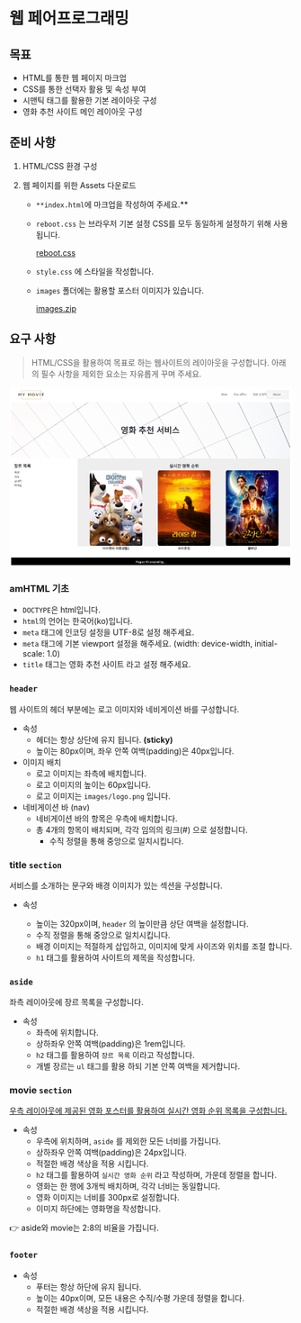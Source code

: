 # 웹 페어프로그래밍

## 목표

- HTML를 통한 웹 페이지 마크업
- CSS를 통한 선택자 활용 및 속성 부여
- 시맨틱 태그를 활용한 기본 레이아웃 구성
- 영화 추천 사이트 메인 레이아웃 구성

## 준비 사항

1. HTML/CSS 환경 구성

2. 웹 페이지를 위한 Assets 다운로드

   - `**index.html`에 마크업을 작성하여 주세요.**

   - `reboot.css` 는 브라우저 기본 설정 CSS를 모두 동일하게 설정하기 위해 사용됩니다.

     [reboot.css](https://s3-us-west-2.amazonaws.com/secure.notion-static.com/fc05621e-8174-4eb4-9c81-7d4429f69286/reboot.css)

   - `style.css` 에 스타일을 작성합니다.

   - `images` 폴더에는 활용할 포스터 이미지가 있습니다.

     [images.zip](https://s3-us-west-2.amazonaws.com/secure.notion-static.com/96632103-3df0-4e9e-b946-6faafabfa298/images.zip)

## 요구 사항

> HTML/CSS을 활용하여 목표로 하는 웹사이트의 레이아웃을 구성합니다. 아래의 필수 사항을 제외한 요소는 자유롭게 꾸며 주세요.

![image-20221027164423543](README.assets/image-20221027164423543.png)

### am**HTML 기초**

- `DOCTYPE`은 html입니다.
- `html`의 언어는 한국어(ko)입니다.
- `meta` 태그에 인코딩 설정을 UTF-8로 설정 해주세요.
- `meta` 태그에 기본 viewport 설정을 해주세요. (width: device-width, initial-scale: 1.0)
- `title` 태그는 영화 추천 사이트 라고 설정 해주세요.

### `header`

웹 사이트의 헤더 부분에는 로고 이미지와 네비게이션 바를 구성합니다.

- 속성
  - 헤더는 항상 상단에 유지 됩니다. **(sticky)**
  - 높이는 80px이며, 좌우 안쪽 여백(padding)은 40px입니다.
- 이미지 배치
  - 로고 이미지는 좌측에 배치합니다.
  - 로고 이미지의 높이는 60px입니다.
  - 로고 이미지는 `images/logo.png` 입니다.
- 네비게이션 바 (nav)
  - 네비게이션 바의 항목은 우측에 배치합니다.
  - 총 4개의 항목이 배치되며, 각각 임의의 링크(#) 으로 설정합니다.
    - 수직 정렬을 통해 중앙으로 일치시킵니다.

### **title `section`**

서비스를 소개하는 문구와 배경 이미지가 있는 섹션을 구성합니다.

- 속성

  - 높이는 320px이며, `header` 의 높이만큼 상단 여백을 설정합니다.
  - 수직 정렬을 통해 중앙으로 일치시킵니다.
  - 배경 이미지는 적절하게 삽입하고, 이미지에 맞게 사이즈와 위치를 조절 합니다.
  - `h1` 태그를 활용하여 사이트의 제목을 작성합니다.

### `aside`

좌측 레이아웃에 장르 목록을 구성합니다.

- 속성
  - 좌측에 위치합니다.
  - 상하좌우 안쪽 여백(padding)은 1rem입니다.
  - `h2` 태그를 활용하여 `장르 목록` 이라고 작성합니다.
  - 개별 장르는 `ul` 태그를 활용 하되 기본 안쪽 여백을 제거합니다.

### **movie `section`**

[우측 레이아웃에 제공된 영화 포스터를 활용하여 실시간 영화 순위 목록을 구성합니다.](https://www.notion.so/2dbf917b4f614ef7a6eebf02c697976b)

- 속성
  - 우측에 위치하며, `aside` 를 제외한 모든 너비를 가집니다.
  - 상하좌우 안쪽 여백(padding)은 24px입니다.
  - 적절한 배경 색상을 적용 시킵니다.
  - `h2` 태그를 활용하여 `실시간 영화 순위` 라고 작성하며, 가운데 정렬을 합니다.
  - 영화는 한 행에 3개씩 배치하며, 각각 너비는 동일합니다.
  - 영화 이미지는 너비를 300px로 설정합니다.
  - 이미지 하단에는 영화명을 작성합니다.

👉 aside와 movie는 2:8의 비율을 가집니다.

### `footer`

- 속성
  - 푸터는 항상 하단에 유지 됩니다.
  - 높이는 40px이며, 모든 내용은 수직/수평 가운데 정렬을 합니다.
  - 적절한 배경 색상을 적용 시킵니다.